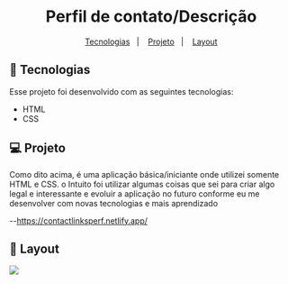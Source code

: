 <h1 align="center">Perfil de contato/Descrição</h1>

<p align="center">
  <a href="#-tecnologias">Tecnologias</a>&nbsp;&nbsp;&nbsp;|&nbsp;&nbsp;&nbsp;
  <a href="#-projeto">Projeto</a>&nbsp;&nbsp;&nbsp;|&nbsp;&nbsp;&nbsp;
  <a href="#-layout">Layout</a>
</p>

## 🚀 Tecnologias

Esse projeto foi desenvolvido com as seguintes tecnologias:

- HTML
- CSS

## 💻 Projeto

Como dito acima, é uma aplicação básica/iniciante onde utilizei somente HTML e CSS.
o Intuito foi utilizar algumas coisas que sei para criar algo legal e interessante e evoluir a aplicação no futuro conforme eu me desenvolver com novas tecnologias e mais aprendizado

--https://contactlinksperf.netlify.app/

## 🔖 Layout

<img src="https://media.giphy.com/media/8VAtvUVLqzX793ta72/giphy.gif">
